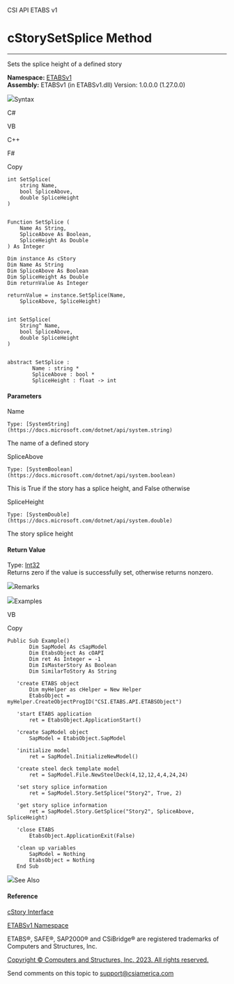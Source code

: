 ﻿

CSI API ETABS v1

# cStorySetSplice Method  
  
---  
  
Sets the splice height of a defined story

**Namespace:** [ETABSv1](2780f1b8-2033-5289-2298-1cdb2a7508d9.htm)  
**Assembly:** ETABSv1 (in ETABSv1.dll) Version: 1.0.0.0 (1.27.0.0)

![](../icons/SectionExpanded.png)Syntax

C#

VB

C++

F#

Copy

    
    
    int SetSplice(
    	string Name,
    	bool SpliceAbove,
    	double SpliceHeight
    )
    
    
    Function SetSplice ( 
    	Name As String,
    	SpliceAbove As Boolean,
    	SpliceHeight As Double
    ) As Integer
    
    Dim instance As cStory
    Dim Name As String
    Dim SpliceAbove As Boolean
    Dim SpliceHeight As Double
    Dim returnValue As Integer
    
    returnValue = instance.SetSplice(Name, 
    	SpliceAbove, SpliceHeight)
    
    
    int SetSplice(
    	String^ Name, 
    	bool SpliceAbove, 
    	double SpliceHeight
    )
    
    
    abstract SetSplice : 
            Name : string * 
            SpliceAbove : bool * 
            SpliceHeight : float -> int 
    

#### Parameters

Name

    Type: [SystemString](https://docs.microsoft.com/dotnet/api/system.string)  
The name of a defined story

SpliceAbove

    Type: [SystemBoolean](https://docs.microsoft.com/dotnet/api/system.boolean)  
This is True if the story has a splice height, and False otherwise

SpliceHeight

    Type: [SystemDouble](https://docs.microsoft.com/dotnet/api/system.double)  
The story splice height

#### Return Value

Type: [Int32](https://docs.microsoft.com/dotnet/api/system.int32)  
Returns zero if the value is successfully set, otherwise returns nonzero.

![](../icons/SectionExpanded.png)Remarks

![](../icons/SectionExpanded.png)Examples

VB

Copy

    
    
    Public Sub Example()
           Dim SapModel As cSapModel
           Dim EtabsObject As cOAPI
           Dim ret As Integer = -1
           Dim IsMasterStory As Boolean
           Dim SimilarToStory As String
    
       'create ETABS object
           Dim myHelper as cHelper = New Helper
           EtabsObject = myHelper.CreateObjectProgID("CSI.ETABS.API.ETABSObject")
    
       'start ETABS application
           ret = EtabsObject.ApplicationStart()
    
       'create SapModel object
           SapModel = EtabsObject.SapModel
    
       'initialize model
           ret = SapModel.InitializeNewModel()
    
       'create steel deck template model
           ret = SapModel.File.NewSteelDeck(4,12,12,4,4,24,24)
    
       'set story splice information
           ret = SapModel.Story.SetSplice("Story2", True, 2)
    
       'get story splice information
           ret = SapModel.Story.GetSplice("Story2", SpliceAbove, SpliceHeight)
    
       'close ETABS
           EtabsObject.ApplicationExit(False)
    
       'clean up variables
           SapModel = Nothing
           EtabsObject = Nothing
       End Sub

![](../icons/SectionExpanded.png)See Also

#### Reference

[cStory Interface](1683ba07-55f5-11ab-520a-fc7bab96a41c.htm)

[ETABSv1 Namespace](2780f1b8-2033-5289-2298-1cdb2a7508d9.htm)

ETABS®, SAFE®, SAP2000® and CSiBridge® are registered trademarks of Computers
and Structures, Inc.  

[Copyright © Computers and Structures, Inc. 2023. All rights
reserved.](http://www.csiamerica.com)

Send comments on this topic to
[support@csiamerica.com](mailto:support%40csiamerica.com?Subject=CSI%20API%20ETABS%20v1)

